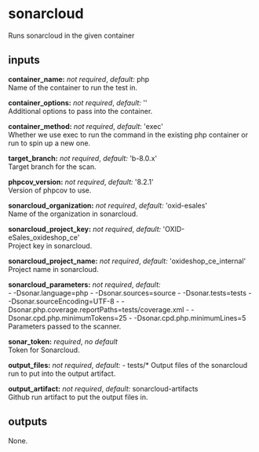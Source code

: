 # sonarcloud
Runs sonarcloud in the given container

## inputs
**container_name:** *not required*, *default:*  php  
Name of the container to run the test in.

**container_options:** *not required*, *default:*  ''  
Additional options to pass into the container.

**container_method:** *not required*, *default*: 'exec'  
Whether we use exec to run the command in the existing php container or run to spin up a new one.

**target_branch:** *not required*, *default:*  'b-8.0.x'  
Target branch for the scan.

**phpcov_version:** *not required*, *default:*  '8.2.1'  
Version of phpcov to use.

**sonarcloud_organization:** *not required*, *default:*  'oxid-esales'  
Name of the organization in sonarcloud.

**sonarcloud_project_key:** *not required*, *default:*  'OXID-eSales_oxideshop_ce'  
Project key in sonarcloud.

**sonarcloud_project_name:** *not required*, *default:*  'oxideshop_ce_internal'  
Project name in sonarcloud.

**sonarcloud_parameters:** *not required*, *default:*  
    - -Dsonar.language=php
    - -Dsonar.sources=source
    - -Dsonar.tests=tests
    - -Dsonar.sourceEncoding=UTF-8
    - -Dsonar.php.coverage.reportPaths=tests/coverage.xml
    - -Dsonar.cpd.php.minimumTokens=25
    - -Dsonar.cpd.php.minimumLines=5  
Parameters passed to the scanner.

**sonar_token:** *required*, *no default*  
Token for Sonarcloud.

**output_files:** *not required*, *default:*
    - tests/*
Output files of the sonarcloud run to put into the output artifact.

**output_artifact:** *not required*, *default:*  sonarcloud-artifacts  
Github run artifact to put the output files in.

## outputs
None.